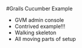 #Grails Cucumber Example

<ul>
	<li class="fragment roll-in">GVM admin console</li>
	<li class="fragment roll-in">Contrived example!!!</li>
	<li class="fragment roll-in">Walking skeleton</li>
	<li class="fragment roll-in">All moving parts of setup</li>
</ul>